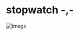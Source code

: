 # stopwatch -,-
![image](https://github.com/user-attachments/assets/77d23111-4f62-42a8-8a53-7540cb1ffdee)
